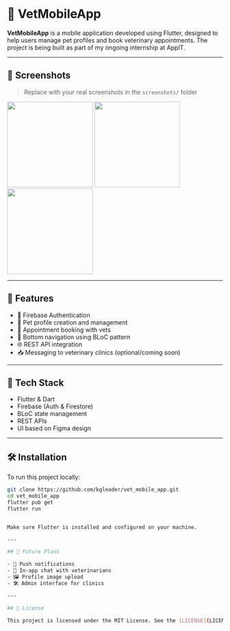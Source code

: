 # 🐾 VetMobileApp

**VetMobileApp** is a mobile application developed using Flutter, designed to help users manage pet profiles and book veterinary appointments. The project is being built as part of my ongoing internship at AppIT.

---

## 📱 Screenshots

> Replace with your real screenshots in the `screenshots/` folder

<p float="left">
  <img src="screenshots/splash.png" width="200"/>
  <img src="screenshots/home.png" width="200"/>
  <img src="screenshots/profile.png" width="200"/>
</p>

---

## 🚀 Features

- 🔐 Firebase Authentication
- 🐶 Pet profile creation and management
- 📅 Appointment booking with vets
- 🧭 Bottom navigation using BLoC pattern
- 🌐 REST API integration
- 📥 Messaging to veterinary clinics (optional/coming soon)

---

## 🧰 Tech Stack

- Flutter & Dart
- Firebase (Auth & Firestore)
- BLoC state management
- REST APIs
- UI based on Figma design

---

## 🛠️ Installation

To run this project locally:

```bash
git clone https://github.com/kgleader/vet_mobile_app.git
cd vet_mobile_app
flutter pub get
flutter run


Make sure Flutter is installed and configured on your machine.

---

## 📌 Future Plans

- 🔔 Push notifications  
- 💬 In-app chat with veterinarians  
- 🖼️ Profile image upload  
- 🛠️ Admin interface for clinics  

---

## 📄 License

This project is licensed under the MIT License. See the [LICENSE](LICENSE) file for more info.
